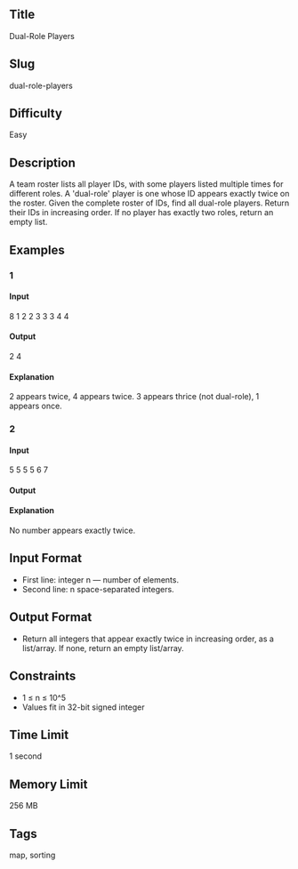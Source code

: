 ## Title

Dual-Role Players

## Slug

dual-role-players

## Difficulty

Easy

## Description

A team roster lists all player IDs, with some players listed multiple times for different roles. A 'dual-role' player is one whose ID appears exactly twice on the roster. Given the complete roster of IDs, find all dual-role players. Return their IDs in increasing order. If no player has exactly two roles, return an empty list.

## Examples

### 1
#### Input
8
1 2 2 3 3 3 4 4

#### Output
2 4

#### Explanation
2 appears twice, 4 appears twice. 3 appears thrice (not dual-role), 1 appears once.

### 2
#### Input
5
5 5 5 6 7

#### Output


#### Explanation
No number appears exactly twice.

## Input Format
- First line: integer n — number of elements.
- Second line: n space-separated integers.

## Output Format
- Return all integers that appear exactly twice in increasing order, as a list/array. If none, return an empty list/array.

## Constraints
- 1 ≤ n ≤ 10^5
- Values fit in 32-bit signed integer

## Time Limit
1 second

## Memory Limit
256 MB

## Tags 
map, sorting